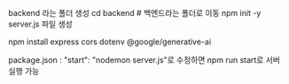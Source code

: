 backend 라는 폴더 생성
cd backend # 백엔드라는 폴더로 이동
npm init -y
server.js 파일 생성

<!--  필요한 패키지 설치 -->

npm install express cors dotenv @google/generative-ai

package.json : "start": "nodemon server.js"로 수정하면
npm run start로 서버 실행 가능
